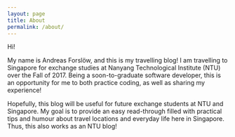 ```yaml
---
layout: page
title: About
permalink: /about/
---
```


Hi!

My name is Andreas Forslöw, and this is my travelling blog! I am travelling to Singapore for exchange studies at Nanyang Technological Institute (NTU) over the Fall of 2017. Being a soon-to-graduate software developer, this is an opportunity for me to both practice coding, as well as sharing my experience!

Hopefully, this blog will be useful for future exchange students at NTU and Singapore. My goal is to provide an easy read-through filled with practical tips and humour about travel locations and everyday life here in Singapore. Thus, this also works as an NTU blog!
